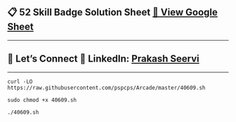 
## 📋 52 Skill Badge Solution Sheet [📄 View Google Sheet](https://docs.google.com/spreadsheets/d/1UY1yh_xCRGealyBqSAejjkBSdgjqEj5M_XIQmveGJnU/edit?gid=0#gid=0)

---

## 🔗 Let’s Connect 👤 **LinkedIn**: [Prakash Seervi](https://www.linkedin.com/in/prakashseervi63/)

---

```
curl -LO https://raw.githubusercontent.com/pspcps/Arcade/master/40609.sh

sudo chmod +x 40609.sh

./40609.sh
```